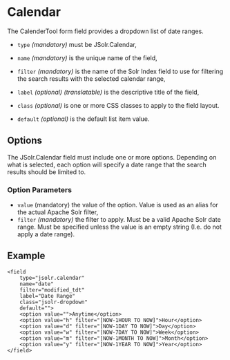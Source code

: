 # Calendar

The CalenderTool form field provides a dropdown list of date ranges.

* `type` _\(mandatory\)_ must be JSolr.Calendar,

* `name` _\(mandatory\)_ is the unique name of the field,

* `filter` _\(mandatory\)_ is the name of the Solr Index field to use for filtering the search results with the selected calendar range,

* `label` _\(optional\)_ _\(translatable\)_ is the descriptive title of the field,

* `class` _\(optional\)_ is one or more CSS classes to apply to the field layout.

* `default` _\(optional\)_ is the default list item value.

## Options

The JSolr.Calendar field must include one or more options. Depending on what is selected, each option will specify a date range that the search results should be limited to.

### Option Parameters

* `value` \(mandatory\) the value of the option. Value is used as an alias for the actual Apache Solr filter,
* `filter` _\(mandatory\)_ the filter to apply. Must be a valid Apache Solr date range. Must be specified unless the value is an empty string \(I.e. do not apply a date range\).

## Example

```
<field
    type="jsolr.calendar"
    name="date"
    filter="modified_tdt"
    label="Date Range"
    class="jsolr-dropdown"
    default="">
    <option value="">Anytime</option>
    <option value="h" filter="[NOW-1HOUR TO NOW]">Hour</option>
    <option value="d" filter="[NOW-1DAY TO NOW]">Day</option>
    <option value="w" filter="[NOW-7DAY TO NOW]">Week</option>
    <option value="m" filter="[NOW-1MONTH TO NOW]">Month</option>
    <option value="y" filter="[NOW-1YEAR TO NOW]">Year</option>
</field>
```



